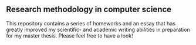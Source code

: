 ## Research methodology in computer science

This repository contains a series of homeworks and an essay that has greatly improved my scientific- and academic writing abilities in preparation for my master thesis.
Please feel free to have a look! 
